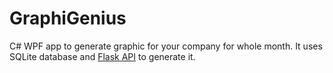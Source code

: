 # GraphiGenius
C# WPF app to generate graphic for your company for whole month. It uses SQLite database and [Flask API](https://github.com/xretinx/GraphicGeneratorFlask) to generate it.
